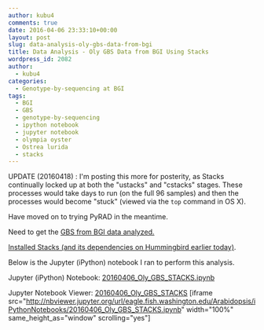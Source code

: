 ```yaml
---
author: kubu4
comments: true
date: 2016-04-06 23:33:10+00:00
layout: post
slug: data-analysis-oly-gbs-data-from-bgi
title: Data Analysis - Oly GBS Data from BGI Using Stacks
wordpress_id: 2082
author:
  - kubu4
categories:
  - Genotype-by-sequencing at BGI
tags:
  - BGI
  - GBS
  - genotype-by-sequencing
  - ipython notebook
  - jupyter notebook
  - olympia oyster
  - Ostrea lurida
  - stacks
---
```


UPDATE (20160418) : I'm posting this more for posterity, as Stacks continually locked up at both the "ustacks" and "cstacks" stages. These processes would take days to run (on the full 96 samples) and then the processes would become "stuck" (viewed via the `top` command in OS X).

Have moved on to trying PyRAD in the meantime.

Need to get the [GBS from BGI data analyzed.](https://github.com/RobertsLab/project-olympia.oyster-genomic/wiki/Genotype-by-sequencing-November-2015)

[Installed Stacks (and its dependencies on Hummingbird earlier today)](http://onsnetwork.org/kubu4/2016/04/06/software-install-samtools-0-1-19-and-stacks-1-37/).

Below is the Jupyter (iPython) notebook I ran to perform this analysis.

Jupyter (iPython) Notebook: [20160406_Oly_GBS_STACKS.ipynb](http://eagle.fish.washington.edu/Arabidopsis/iPythonNotebooks/20160406_Oly_GBS_STACKS.ipynb)

Jupyter Notebook Viewer: [20160406_Oly_GBS_STACKS](http://nbviewer.jupyter.org/url/eagle.fish.washington.edu/Arabidopsis/iPythonNotebooks/20160406_Oly_GBS_STACKS.ipynb)
[iframe src="http://nbviewer.jupyter.org/url/eagle.fish.washington.edu/Arabidopsis/iPythonNotebooks/20160406_Oly_GBS_STACKS.ipynb" width="100%" same_height_as="window" scrolling="yes"]
